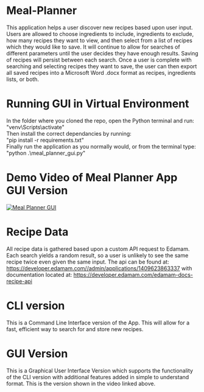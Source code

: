 # Meal-Planner
This application helps a user discover new recipes based upon user input.  Users are allowed to choose ingredients to include, ingredients to exclude, how many recipes they want to view, and then select from a list of recipes which they would like to save.  It will continue to allow for searches of different parameters until the user decides they have enough results.  Saving of recipes will persist between each search.  Once a user is complete with searching and selecting recipes they want to save, the user can then export all saved recipes into a Microsoft Word .docx format as recipes, ingredients lists, or both.

# Running GUI in Virtual Environment
In the folder where you cloned the repo, open the Python terminal and run:  
"venv\Scripts\activate"  
Then install the correct dependancies by running:  
"pip install -r requirements.txt"  
Finally run the application as you normally would, or from the terminal type:  
"python .\meal_planner_gui.py"

# Demo Video of Meal Planner App GUI Version
<a href="https://www.youtube.com/watch?v=-4FxLinui0Q" target="_blank">
  <img src="https://img.youtube.com/vi/-4FxLinui0Q/0.jpg" alt="Meal Planner GUI">
</a>


# Recipe Data
All recipe data is gathered based upon a custom API request to Edamam.  Each search yields a random result, so a user is unlikely to see the same recipe twice even given the same input.  The api can be found at: https://developer.edamam.com//admin/applications/1409623863337 with documentation located at: https://developer.edamam.com/edamam-docs-recipe-api

# CLI version
This is a Command Line Interface version of the App.  This will allow for a fast, efficient way to search for and store new recipes.

# GUI Version
This is a Graphical User Interface Version which supports the functionality of the CLI version with additional features added in simple to understand format.  This is the version shown in the video linked above.
